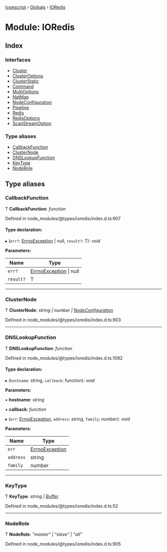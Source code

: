 [typescript](../README.md) › [Globals](../globals.md) › [IORedis](ioredis.md)

# Module: IORedis

## Index

### Interfaces

* [Cluster](../interfaces/ioredis.cluster.md)
* [ClusterOptions](../interfaces/ioredis.clusteroptions.md)
* [ClusterStatic](../interfaces/ioredis.clusterstatic.md)
* [Command](../interfaces/ioredis.command.md)
* [MultiOptions](../interfaces/ioredis.multioptions.md)
* [NatMap](../interfaces/ioredis.natmap.md)
* [NodeConfiguration](../interfaces/ioredis.nodeconfiguration.md)
* [Pipeline](../interfaces/ioredis.pipeline.md)
* [Redis](../interfaces/ioredis.redis.md)
* [RedisOptions](../interfaces/ioredis.redisoptions.md)
* [ScanStreamOption](../interfaces/ioredis.scanstreamoption.md)

### Type aliases

* [CallbackFunction](ioredis.md#callbackfunction)
* [ClusterNode](ioredis.md#clusternode)
* [DNSLookupFunction](ioredis.md#dnslookupfunction)
* [KeyType](ioredis.md#keytype)
* [NodeRole](ioredis.md#noderole)

## Type aliases

###  CallbackFunction

Ƭ **CallbackFunction**: *function*

Defined in node_modules/@types/ioredis/index.d.ts:907

#### Type declaration:

▸ (`err?`: [ErrnoException](../interfaces/nodejs.errnoexception.md) | null, `result?`: T): *void*

**Parameters:**

Name | Type |
------ | ------ |
`err?` | [ErrnoException](../interfaces/nodejs.errnoexception.md) &#124; null |
`result?` | T |

___

###  ClusterNode

Ƭ **ClusterNode**: *string | number | [NodeConfiguration](../interfaces/ioredis.nodeconfiguration.md)*

Defined in node_modules/@types/ioredis/index.d.ts:903

___

###  DNSLookupFunction

Ƭ **DNSLookupFunction**: *function*

Defined in node_modules/@types/ioredis/index.d.ts:1082

#### Type declaration:

▸ (`hostname`: string, `callback`: function): *void*

**Parameters:**

▪ **hostname**: *string*

▪ **callback**: *function*

▸ (`err`: [ErrnoException](../interfaces/nodejs.errnoexception.md), `address`: string, `family`: number): *void*

**Parameters:**

Name | Type |
------ | ------ |
`err` | [ErrnoException](../interfaces/nodejs.errnoexception.md) |
`address` | string |
`family` | number |

___

###  KeyType

Ƭ **KeyType**: *string | [Buffer](../classes/buffer.md)*

Defined in node_modules/@types/ioredis/index.d.ts:52

___

###  NodeRole

Ƭ **NodeRole**: *"master" | "slave" | "all"*

Defined in node_modules/@types/ioredis/index.d.ts:905

